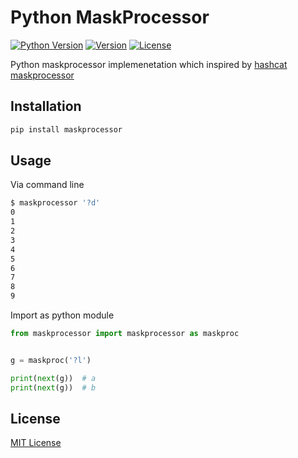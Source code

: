 Python MaskProcessor
====================
[![Python Version](https://img.shields.io/pypi/pyversions/maskprocessor)](https://pypi.org/project/maskprocessor)
[![Version](https://img.shields.io/pypi/v/maskprocessor)](https://pypi.org/project/maskprocessor)
[![License](https://img.shields.io/pypi/l/maskprocessor)](LICENSE)

Python maskprocessor implemenetation which inspired by [hashcat maskprocessor](https://github.com/hashcat/maskprocessor)


Installation
------------
```sh
pip install maskprocessor
```

Usage
-----

Via command line
```sh
$ maskprocessor '?d'
0
1
2
3
4
5
6
7
8
9
```

Import as python module

```python
from maskprocessor import maskprocessor as maskproc


g = maskproc('?l')

print(next(g))  # a
print(next(g))  # b
```


License
-------
[MIT License](LICENSE)
